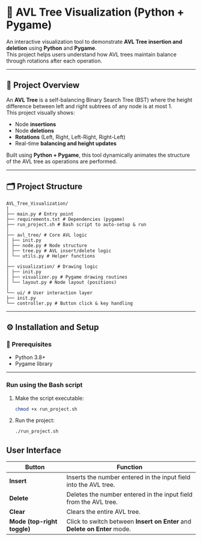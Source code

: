 # 🌳 AVL Tree Visualization (Python + Pygame)

An interactive visualization tool to demonstrate **AVL Tree insertion and deletion** using **Python** and **Pygame**.  
This project helps users understand how AVL trees maintain balance through rotations after each operation.

---

## 🎯 **Project Overview**

An **AVL Tree** is a self-balancing Binary Search Tree (BST) where the height difference between left and right subtrees of any node is at most 1.  
This project visually shows:
- Node **insertions**
- Node **deletions**
- **Rotations** (Left, Right, Left-Right, Right-Left)
- Real-time **balancing and height updates**

Built using **Python + Pygame**, this tool dynamically animates the structure of the AVL tree as operations are performed.

---



## 🗂️ **Project Structure**
```text
AVL_Tree_Visualization/
│
├── main.py # Entry point
├── requirements.txt # Dependencies (pygame)
├── run_project.sh # Bash script to auto-setup & run
│
├── avl_tree/ # Core AVL logic
│ ├── init.py
│ ├── node.py # Node structure
│ ├── tree.py # AVL insert/delete logic
│ └── utils.py # Helper functions
│
├── visualization/ # Drawing logic
│ ├── init.py
│ ├── visualizer.py # Pygame drawing routines
│ └── layout.py # Node layout (positions)
│
└── ui/ # User interaction layer
├── init.py
└── controller.py # Button click & key handling
```

---

## ⚙️ **Installation and Setup**

### 🧠 Prerequisites
- Python 3.8+
- Pygame library

---

### Run using the Bash script

1. Make the script executable:
   ```bash
   chmod +x run_project.sh
   ```
2. Run the project:
   ```bash
   ./run_project.sh
   ```

## User Interface

| Button                      | Function                                                                  |
| --------------------------- | ------------------------------------------------------------------------- |
| **Insert**                  | Inserts the number entered in the input field into the AVL tree.          |
| **Delete**                  | Deletes the number entered in the input field from the AVL tree.          |
| **Clear**                   | Clears the entire AVL tree.                                               |
| **Mode (top-right toggle)** | Click to switch between **Insert on Enter** and **Delete on Enter** mode. |
